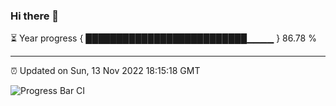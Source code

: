 ### Hi there 👋

⏳ Year progress { ██████████████████████████▁▁▁▁ } 86.78 %

---

⏰ Updated on Sun, 13 Nov 2022 18:15:18 GMT

![Progress Bar CI](https://github.com/liununu/liununu/workflows/Progress%20Bar%20CI/badge.svg)
